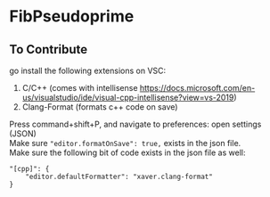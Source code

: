 # FibPseudoprime

## To Contribute
go install the following extensions on VSC:
1) C/C++ (comes with intellisense https://docs.microsoft.com/en-us/visualstudio/ide/visual-cpp-intellisense?view=vs-2019)
2) Clang-Format (formats c++ code on save)

Press command+shift+P, and navigate to preferences: open settings (JSON)   
Make sure `"editor.formatOnSave": true,` exists in the json file.   
Make sure the following bit of code exists in the json file as well:   

```
"[cpp]": {
    "editor.defaultFormatter": "xaver.clang-format"
}
```

